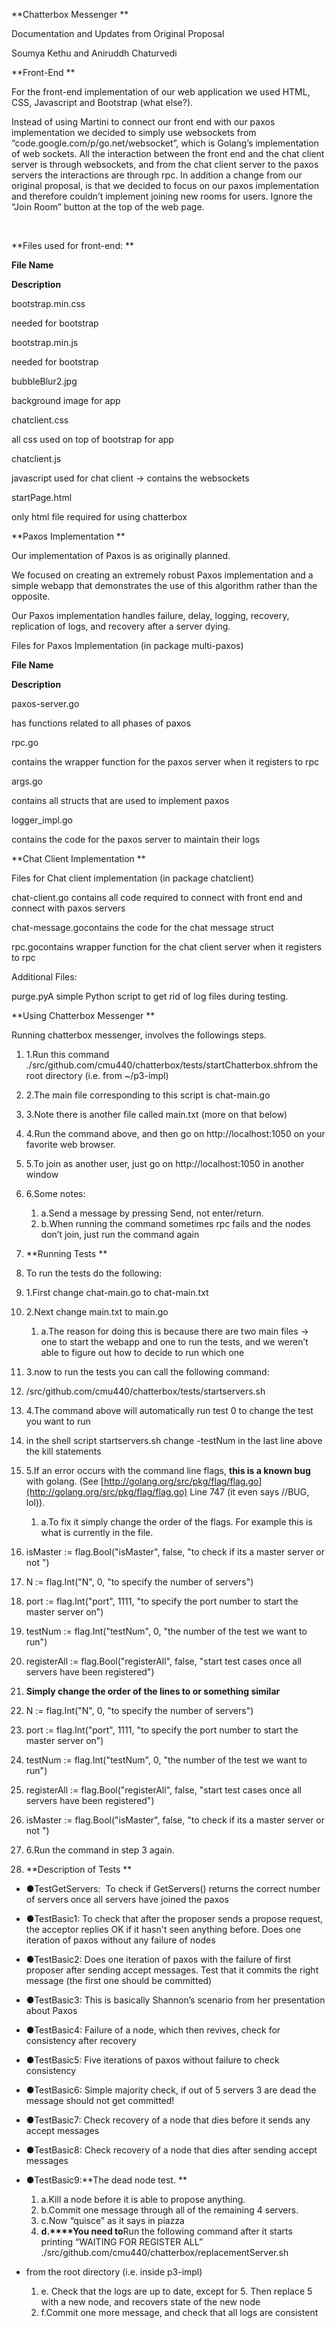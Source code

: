 **Chatterbox Messenger **

Documentation and Updates from Original Proposal

Soumya Kethu and Aniruddh Chaturvedi 

**Front-End **

For the front-end implementation of our web application we used HTML, CSS, Javascript and Bootstrap (what else?). 

Instead of using Martini to connect our front end with our paxos implementation we decided to simply use websockets from “code.google.com/p/go.net/websocket”, which is Golang’s implementation of web sockets. All the interaction between the front end and the chat client server is through websockets, and from the chat client server to the paxos servers the interactions are through rpc. In addition a change from our original proposal, is that we decided to focus on our paxos implementation and therefore couldn’t implement joining new rooms for users. Ignore the “Join Room” button at the top of the web page.

 

**Files used for front-end: **

 

**File Name**

 

**Description**

 

bootstrap.min.css

 

needed for bootstrap

 

bootstrap.min.js

 

needed for bootstrap 

 

bubbleBlur2.jpg

 

background image for app

 

chatclient.css

 

all css used on top of bootstrap for app 

 

chatclient.js

 

javascript used for chat client -&gt; contains the websockets 

 

startPage.html 

 

only html file required for using chatterbox

**Paxos Implementation **

Our implementation of Paxos is as originally planned. 

We focused on creating an extremely robust Paxos implementation and a simple webapp that demonstrates the use of this algorithm rather than the opposite.

Our Paxos implementation handles failure, delay, logging, recovery, replication of logs, and recovery after a server dying. 

Files for Paxos Implementation (in package multi-paxos)

 

**File Name**

 

**Description**

 

paxos-server.go

 

has functions related to all phases of paxos 

 

rpc.go 

 

contains the wrapper function for the paxos server when it registers to rpc 

 

args.go

 

contains all structs that are used to implement paxos 

 

logger_impl.go

 

contains the code for the paxos server to maintain their logs 

**Chat Client Implementation **

Files for Chat client implementation (in package chatclient) 

chat-client.go contains all code required to connect with front end and connect with paxos servers

chat-message.gocontains the code for the chat message struct 

rpc.gocontains wrapper function for the chat client server when it registers to rpc 

Additional Files: 

purge.pyA simple Python script to get rid of log files during testing.

**Using Chatterbox Messenger **

Running chatterbox messenger, involves the followings steps. 

1. 1.Run this command ./src/github.com/cmu440/chatterbox/tests/startChatterbox.shfrom the root directory (i.e. from ~/p3-impl) 
2. 2.The main file corresponding to this script is chat-main.go 
3. 3.Note there is another file called main.txt (more on that below) 
4. 4.Run the command above, and then go on http://localhost:1050 on your favorite web browser. 
5. 5.To join as another user, just go on http://localhost:1050 in another window
6. 6.Some notes: 
    1. a.Send a message by pressing Send, not enter/return.  
    2. b.When running the command sometimes rpc fails and the nodes don’t join, just run the command again 

8. **Running Tests **
10. To run the tests do the following: 

1. 1.First change chat-main.go to chat-main.txt 
2. 2.Next change main.txt to main.go 
    1. a.The reason for doing this is because there are two main files -&gt; one to start the webapp and one to run the tests, and we weren’t able to figure out how to decide to run which one

3. 3.now to run the tests you can call the following command: 
4. /src/github.com/cmu440/chatterbox/tests/startservers.sh
5. 4.The command above will automatically run test 0 to change the test you want to run 
6. in the shell script startservers.sh change -testNum in the last line above the kill statements
7. 5.If an error occurs with the command line flags, **this is a known bug** with golang. (See [http://golang.org/src/pkg/flag/flag.go](http://golang.org/src/pkg/flag/flag.go) Line 747 (it even says //BUG, lol)). 
    1. a.To fix it simply change the order of the flags. For example this is what is currently in the file. 

9. isMaster := flag.Bool("isMaster", false, "to check if its a master server or not ")
10. N := flag.Int("N", 0, "to specify the number of servers")
11. port := flag.Int("port", 1111, "to specify the port number to start the master server on")
12. testNum := flag.Int("testNum", 0, "the number of the test we want to run")
13. registerAll := flag.Bool("registerAll", false, "start test cases once all servers have been registered")
14. **Simply change the order of the lines to or something similar**
15. N := flag.Int("N", 0, "to specify the number of servers")
16. port := flag.Int("port", 1111, "to specify the port number to start the master server on")
17. testNum := flag.Int("testNum", 0, "the number of the test we want to run")
18. registerAll := flag.Bool("registerAll", false, "start test cases once all servers have been registered")
19. isMaster := flag.Bool("isMaster", false, "to check if its a master server or not ") 
21. 6.Run the command in step 3 again. 
24. **Description of Tests **

- ●TestGetServers:  To check if GetServers() returns the correct number of servers once all servers have joined the paxos 
- ●TestBasic1: To check that after the proposer sends a propose request, the acceptor replies OK if it hasn't seen anything before. Does one iteration of paxos without any failure of nodes
- ●TestBasic2: Does one iteration of paxos with the failure of first proposer after sending accept messages. Test that it commits the right message (the first one should be committed)
- ●TestBasic3: This is basically Shannon’s scenario from her presentation about Paxos
- ●TestBasic4: Failure of a node, which then revives, check for consistency after recovery
- ●TestBasic5: Five iterations of paxos without failure to check consistency
- ●TestBasic6: Simple majority check, if out of 5 servers 3 are dead the message should not get committed!
- ●TestBasic7: Check recovery of a node that dies before it sends any accept messages
- ●TestBasic8: Check recovery of a node that dies after sending accept messages
- ●TestBasic9:**The dead node test. **
    1. a.Kill a node before it is able to propose anything. 
    2. b.Commit one message through all of the remaining 4 servers. 
    3. c.Now “quisce” as it says in piazza
    4. **d.****You need to**Run the following command after it starts printing “WAITING FOR REGISTER ALL” ./src/github.com/cmu440/chatterbox/replacementServer.sh 

- from the root directory (i.e. inside p3-impl) 
    1. e. Check that the logs are up to date, except for 5. Then replace 5 with a new node, and recovers state of the new node 
    2. f.Commit one more message, and check that all logs are consistent 
